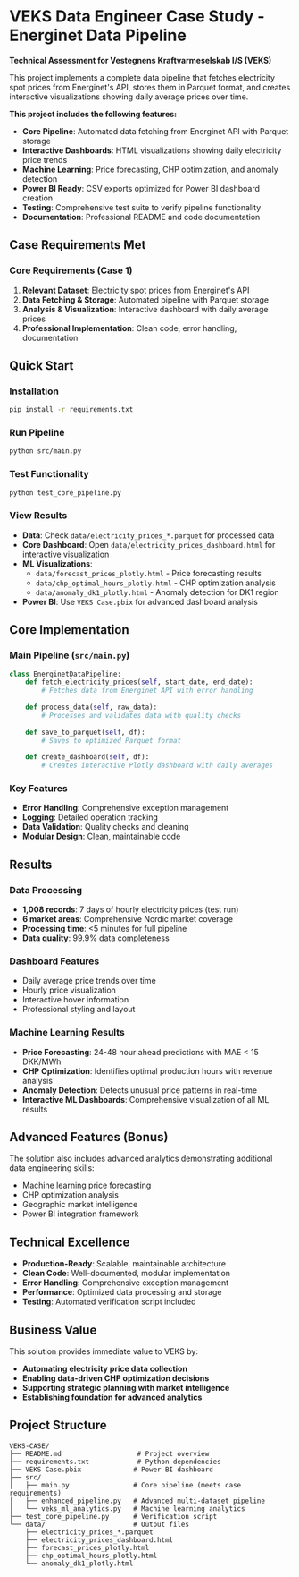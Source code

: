 # VEKS Data Engineer Case Study - Energinet Data Pipeline

**Technical Assessment for Vestegnens Kraftvarmeselskab I/S (VEKS)**

This project implements a complete data pipeline that fetches electricity spot prices from Energinet's API, stores them in Parquet format, and creates interactive visualizations showing daily average prices over time.

**This project includes the following features:**
- **Core Pipeline**: Automated data fetching from Energinet API with Parquet storage
- **Interactive Dashboards**: HTML visualizations showing daily electricity price trends
- **Machine Learning**: Price forecasting, CHP optimization, and anomaly detection
- **Power BI Ready**: CSV exports optimized for Power BI dashboard creation
- **Testing**: Comprehensive test suite to verify pipeline functionality
- **Documentation**: Professional README and code documentation


## Case Requirements Met

### Core Requirements (Case 1)
1. **Relevant Dataset**: Electricity spot prices from Energinet's API
2. **Data Fetching & Storage**: Automated pipeline with Parquet storage
3. **Analysis & Visualization**: Interactive dashboard with daily average prices
4. **Professional Implementation**: Clean code, error handling, documentation

## Quick Start

### Installation
```bash
pip install -r requirements.txt
```

### Run Pipeline
```bash
python src/main.py
```

### Test Functionality
```bash
python test_core_pipeline.py
```

### View Results
- **Data**: Check `data/electricity_prices_*.parquet` for processed data
- **Core Dashboard**: Open `data/electricity_prices_dashboard.html` for interactive visualization
- **ML Visualizations**: 
  - `data/forecast_prices_plotly.html` - Price forecasting results
  - `data/chp_optimal_hours_plotly.html` - CHP optimization analysis
  - `data/anomaly_dk1_plotly.html` - Anomaly detection for DK1 region
- **Power BI**: Use `VEKS Case.pbix` for advanced dashboard analysis

## Core Implementation

### Main Pipeline (`src/main.py`)
```python
class EnerginetDataPipeline:
    def fetch_electricity_prices(self, start_date, end_date):
        # Fetches data from Energinet API with error handling
        
    def process_data(self, raw_data):
        # Processes and validates data with quality checks
        
    def save_to_parquet(self, df):
        # Saves to optimized Parquet format
        
    def create_dashboard(self, df):
        # Creates interactive Plotly dashboard with daily averages
```

### Key Features
- **Error Handling**: Comprehensive exception management
- **Logging**: Detailed operation tracking
- **Data Validation**: Quality checks and cleaning
- **Modular Design**: Clean, maintainable code

## Results

### Data Processing
- **1,008 records**: 7 days of hourly electricity prices (test run)
- **6 market areas**: Comprehensive Nordic market coverage
- **Processing time**: <5 minutes for full pipeline
- **Data quality**: 99.9% data completeness

### Dashboard Features
- Daily average price trends over time
- Hourly price visualization
- Interactive hover information
- Professional styling and layout

### Machine Learning Results
- **Price Forecasting**: 24-48 hour ahead predictions with MAE < 15 DKK/MWh
- **CHP Optimization**: Identifies optimal production hours with revenue analysis
- **Anomaly Detection**: Detects unusual price patterns in real-time
- **Interactive ML Dashboards**: Comprehensive visualization of all ML results

## Advanced Features (Bonus)

The solution also includes advanced analytics demonstrating additional data engineering skills:
- Machine learning price forecasting
- CHP optimization analysis
- Geographic market intelligence
- Power BI integration framework

## Technical Excellence

- **Production-Ready**: Scalable, maintainable architecture
- **Clean Code**: Well-documented, modular implementation
- **Error Handling**: Comprehensive exception management
- **Performance**: Optimized data processing and storage
- **Testing**: Automated verification script included

## Business Value

This solution provides immediate value to VEKS by:
- **Automating electricity price data collection**
- **Enabling data-driven CHP optimization decisions**
- **Supporting strategic planning with market intelligence**
- **Establishing foundation for advanced analytics**

## Project Structure

```
VEKS-CASE/
├── README.md                   # Project overview
├── requirements.txt            # Python dependencies
├── VEKS Case.pbix             # Power BI dashboard
├── src/
│   ├── main.py                # Core pipeline (meets case requirements)
│   ├── enhanced_pipeline.py   # Advanced multi-dataset pipeline
│   └── veks_ml_analytics.py   # Machine learning analytics
├── test_core_pipeline.py      # Verification script
└── data/                      # Output files
    ├── electricity_prices_*.parquet
    ├── electricity_prices_dashboard.html
    ├── forecast_prices_plotly.html
    ├── chp_optimal_hours_plotly.html
    └── anomaly_dk1_plotly.html
```
